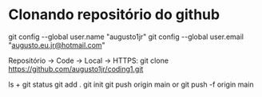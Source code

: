 # Clonando repositório do github

git config --global user.name "augusto1jr"
git config --global user.email "augusto.eu.jr@hotmail.com"

Repositório -> Code -> Local -> HTTPS:
git clone https://github.com/augusto1jr/coding1.git

ls + git status
git add .
git init
git push origin main or git push -f origin main
